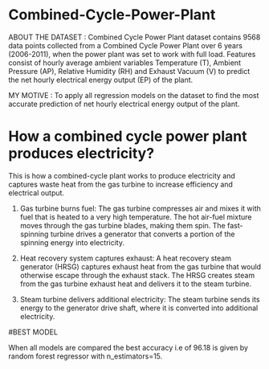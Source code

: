 # Combined-Cycle-Power-Plant
ABOUT THE DATASET : Combined Cycle Power Plant dataset contains 9568 data points collected from a Combined Cycle Power Plant over 6 years (2006-2011), when the power plant was set to work with full load. Features consist of hourly average ambient variables Temperature (T), Ambient Pressure (AP), Relative Humidity (RH) and Exhaust Vacuum (V) to predict the net hourly electrical energy output (EP) of the plant.

MY MOTIVE : To apply all regression models on the dataset to find the most accurate prediction of net hourly electrical energy output of the plant.

# How a combined cycle power plant produces electricity? 
This is how a combined-cycle plant works to produce electricity and captures waste heat from the gas turbine to increase efficiency and electrical output.

1) Gas turbine burns fuel:
The gas turbine compresses air and mixes it with fuel that is heated to a very high temperature. The hot air-fuel mixture moves through the gas turbine blades, making them spin. The fast-spinning turbine drives a generator that converts a portion of the spinning energy into electricity.

2) Heat recovery system captures exhaust:
A heat recovery steam generator (HRSG) captures exhaust heat from the gas turbine that would otherwise escape through the exhaust stack. The HRSG creates steam from the gas turbine exhaust heat and delivers it to the steam turbine.

3) Steam turbine delivers additional electricity:
The steam turbine sends its energy to the generator drive shaft, where it is converted into additional electricity.

#BEST MODEL 

When all models are compared the best accuracy i.e of 96.18 is given by random forest regressor with n_estimators=15.
